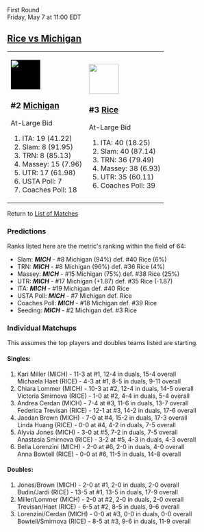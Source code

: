 First Round  
Friday, May 7 at 11:00 EDT
## [Rice vs Michigan](https://www.ncaa.com/game/5833657) 

<table><tr><td>  

<a href="../index.md"><img style="background-color: #000" src="https://www.ncaa.com/sites/default/files/images/logos/schools/m/michigan.70.png" width="70" height="70" /></a>  

<h3>#2 <a href="../index.md">Michigan</a></h3>  

At-Large Bid  

<ol>  
<li>ITA: 19 (41.22)</li>  
<li>Slam: 8 (91.95)</li>  
<li>TRN: 8 (85.13)</li>  
<li>Massey: 15 (7.96)</li>  
<li>UTR: 17 (61.98)</li>  
<li>USTA Poll: 7</li>  
<li>Coaches Poll: 18</li>  
</ol>  

</td><td>  

<a href="../index.md"><img src="https://www.ncaa.com/sites/default/files/images/logos/schools/r/rice.70.png" width="70" height="70" /></a>  

<h3>#3 <a href="../index.md">Rice</a></h3>  

At-Large Bid  

<ol>  
<li>ITA: 40 (18.25)</li>  
<li>Slam: 40 (87.14)</li>  
<li>TRN: 36 (79.49)</li>  
<li>Massey: 38 (6.93)</li>  
<li>UTR: 35 (60.11)</li>  
<li>Coaches Poll: 39</li>  
</ol>  

</td></tr></table>  

Return to [List of Matches](../index.md)  

### Predictions  

Ranks listed here are the metric's ranking within the field of 64:  
- Slam: ***MICH*** - #8 Michigan (94%) def. #40 Rice (6%)  
- TRN: ***MICH*** - #8 Michigan (96%) def. #36 Rice (4%)  
- Massey: ***MICH*** - #15 Michigan (75%) def. #38 Rice (25%)  
- UTR: ***MICH*** - #17 Michigan (+1.87) def. #35 Rice (-1.87)  
- ITA: ***MICH*** - #19 Michigan def. #40 Rice  
- USTA Poll: ***MICH*** - #7 Michigan def. Rice  
- Coaches Poll: ***MICH*** - #18 Michigan def. #39 Rice  
- Seeding: ***MICH*** - #2 Michigan def. #3 Rice  

### Individual Matchups  

This assumes the top players and doubles teams listed are starting.  

#### Singles:  
1. Kari Miller (MICH) - 11-3 at #1, 12-4 in duals, 15-4 overall  
   Michaela Haet (RICE) - 4-3 at #1, 8-5 in duals, 9-11 overall
2. Chiara Lommer (MICH) - 10-3 at #2, 12-4 in duals, 14-5 overall  
   Victoria Smirnova (RICE) - 1-0 at #2, 4-4 in duals, 5-4 overall
3. Andrea Cerdan (MICH) - 7-4 at #3, 11-6 in duals, 13-7 overall  
   Federica Trevisan (RICE) - 12-1 at #3, 14-2 in duals, 17-6 overall
4. Jaedan Brown (MICH) - 7-0 at #4, 15-2 in duals, 17-3 overall  
   Linda Huang (RICE) - 0-0 at #4, 4-2 in duals, 7-5 overall
5. Alyvia Jones (MICH) - 3-0 at #5, 7-2 in duals, 7-5 overall  
   Anastasia Smirnova (RICE) - 3-2 at #5, 4-3 in duals, 4-3 overall
6. Bella Lorenzini (MICH) - 2-0 at #6, 2-0 in duals, 4-0 overall  
   Anna Bowtell (RICE) - 0-0 at #6, 11-5 in duals, 14-8 overall

#### Doubles:  
1. Jones/Brown (MICH) - 2-0 at #1, 2-0 in duals, 2-0 overall  
   Budin/Jardi (RICE) - 13-5 at #1, 13-5 in duals, 17-9 overall
2. Miller/Lommer (MICH) - 2-0 at #2, 2-0 in duals, 2-0 overall  
   Trevisan/Haet (RICE) - 6-5 at #2, 8-5 in duals, 9-6 overall
3. Lorenzini/Cerdan (MICH) - 0-0 at #3, 0-0 in duals, 0-0 overall  
   Bowtell/Smirnova (RICE) - 8-5 at #3, 9-6 in duals, 11-9 overall
